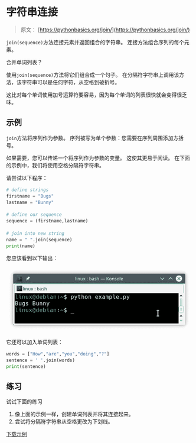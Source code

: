 # 字符串连接

> 原文： [https://pythonbasics.org/join/](https://pythonbasics.org/join/)

`join(sequence)`方法连接元素并返回组合的字符串。 连接方法组合序列的每个元素。

合并单词列表？

使用`join(sequence)`方法将它们组合成一个句子。 在分隔符字符串上调用该方法，该字符串可以是任何字符，从空格到破折号。

这比对每个单词使用加号运算符要容易，因为每个单词的列表很快就会变得很乏味。



## 示例

`join`方法将序列作为参数。 序列被写为单个参数：您需要在序列周围添加方括号。

如果需要，您可以传递一个将序列作为参数的变量。 这使其更易于阅读。 在下面的示例中，我们将使用空格分隔符字符串。

请尝试以下程序：

```py
# define strings                                                         
firstname = "Bugs"
lastname = "Bunny"

# define our sequence                                                    
sequence = (firstname,lastname)

# join into new string                                                   
name = " ".join(sequence)
print(name)

```

您应该看到以下输出：

![string join output](img/b99515f7c4187ff3259d9105e70f3bd6.jpg)

它还可以加入单词列表：

```py
words = ["How","are","you","doing","?"]
sentence = ' '.join(words)
print(sentence)

```

## 练习

试试下面的练习

1.  像上面的示例一样，创建单词列表并将其连接起来。
2.  尝试将分隔符字符串从空格更改为下划线。

[下载示例](https://gum.co/dcsp)